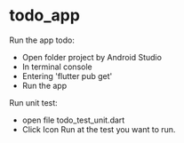 # todo_app

Run the app todo: 
- Open folder project by Android Studio
- In terminal console
- Entering 'flutter pub get'
- Run the app

Run unit test:
- open file todo_test_unit.dart
- Click Icon Run at the test you want to run.
